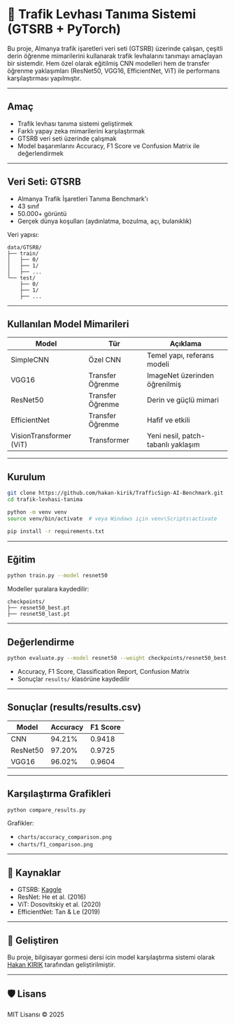 # 🚦 Trafik Levhası Tanıma Sistemi (GTSRB + PyTorch)

Bu proje, Almanya trafik işaretleri veri seti (GTSRB) üzerinde çalışan, çeşitli derin öğrenme mimarilerini kullanarak trafik levhalarını tanımayı amaçlayan bir sistemdir.
Hem özel olarak eğitilmiş CNN modelleri hem de transfer öğrenme yaklaşımları (ResNet50, VGG16, EfficientNet, ViT) ile performans karşılaştırması yapılmıştır.

---

##  Amaç

- Trafik levhası tanıma sistemi geliştirmek
- Farklı yapay zeka mimarilerini karşılaştırmak
- GTSRB veri seti üzerinde çalışmak
- Model başarımlarını Accuracy, F1 Score ve Confusion Matrix ile değerlendirmek

---

##  Veri Seti: GTSRB

- Almanya Trafik İşaretleri Tanıma Benchmark'ı
- 43 sınıf
- 50.000+ görüntü
- Gerçek dünya koşulları (aydınlatma, bozulma, açı, bulanıklık)

Veri yapısı:

```
data/GTSRB/
├── train/
│   ├── 0/
│   ├── 1/
│   ├── ...
└── test/
    ├── 0/
    ├── 1/
    ├── ...
```

---

##  Kullanılan Model Mimarileri

| Model         | Tür              | Açıklama                      |
|---------------|-------------------|----------------------------------|
| SimpleCNN     | Özel CNN         | Temel yapı, referans modeli     |
| VGG16         | Transfer Öğrenme | ImageNet üzerinden öğrenilmiş  |
| ResNet50      | Transfer Öğrenme | Derin ve güçlü mimari         |
| EfficientNet  | Transfer Öğrenme | Hafif ve etkili                  |
| VisionTransformer (ViT) | Transformer | Yeni nesil, patch-tabanlı yaklaşım |

---

##  Kurulum

```bash
git clone https://github.com/hakan-kirik/TrafficSign-AI-Benchmark.git
cd trafik-levhasi-tanima

python -m venv venv
source venv/bin/activate  # veya Windows için venv\Scripts\activate

pip install -r requirements.txt
```

---

##  Eğitim

```bash
python train.py --model resnet50
```

Modeller şuralara kaydedilir:
```
checkpoints/
├── resnet50_best.pt
├── resnet50_last.pt
```

---

## Değerlendirme

```bash
python evaluate.py --model resnet50 --weight checkpoints/resnet50_best.pt
```

- Accuracy, F1 Score, Classification Report, Confusion Matrix
- Sonuçlar `results/` klasörüne kaydedilir

---

##  Sonuçlar (results/results.csv)

| Model    | Accuracy | F1 Score |
|----------|----------|----------|
| CNN      | 94.21%   | 0.9418   |
| ResNet50 | 97.20%   | 0.9725   |
| VGG16    | 96.02%   | 0.9604   |

---

## Karşılaştırma Grafikleri

```bash
python compare_results.py
```

Grafikler:
- `charts/accuracy_comparison.png`
- `charts/f1_comparison.png`

---

## 🔗 Kaynaklar

- GTSRB: [Kaggle](https://www.kaggle.com/datasets/meowmeowmeowmeowmeow/gtsrb-german-traffic-sign)
- ResNet: He et al. (2016)
- ViT: Dosovitskiy et al. (2020)
- EfficientNet: Tan & Le (2019)

---

## 👤 Geliştiren

Bu proje, bilgisayar gormesi dersi icin model karşılaştırma sistemi olarak [Hakan KIRIK](https://github.com/hakan-kirik) tarafından geliştirilmiştir.

---

## 🛡 Lisans

MIT Lisansı © 2025

